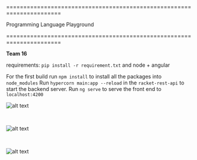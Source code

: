 ======================================================================

Programming Language Playground

======================================================================

**Team 16**

requirements: `pip install -r requirement.txt` and node + angular

For the first build run `npm install` to install all the packages into `node_modules`
Run `hypercorn main:app --reload` in the `racket-rest-api` to start the backend server.
Run `ng serve` to serve the front end to `localhost:4200`

![alt text](https://github.com/pl-playground/programming-language-playground/blob/master/Screenshot%202020-02-09%2011.13.46.png)


<br>

![alt text](https://github.com/pl-playground/programming-language-playground/blob/master/Screenshot%202020-02-09%2011.14.06.png)

<br>

![alt text](https://github.com/pl-playground/programming-language-playground/blob/master/Screenshot%202020-02-09%2011.14.16.png)
